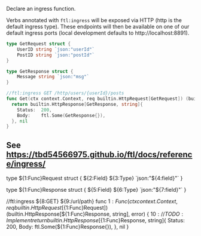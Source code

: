 Declare an ingress function.

Verbs annotated with `ftl:ingress` will be exposed via HTTP (http is the default ingress type). These endpoints will then be available on one of our default ingress ports (local development defaults to http://localhost:8891).

```go
type GetRequest struct {
	UserID string `json:"userId"`
	PostID string `json:"postId"`
}

type GetResponse struct {
	Message string `json:"msg"`
}

//ftl:ingress GET /http/users/{userId}/posts
func Get(ctx context.Context, req builtin.HttpRequest[GetRequest]) (builtin.HttpResponse[GetResponse, string], error) {
  return builtin.HttpResponse[GetResponse, string]{
    Status:  200,
    Body:    ftl.Some(GetResponse{}),
  }, nil
}
```

See https://tbd54566975.github.io/ftl/docs/reference/ingress/
---

type ${1:Func}Request struct {
	${2:Field} ${3:Type} `json:"${4:field}"`
}

type ${1:Func}Response struct {
	${5:Field} ${6:Type} `json:"${7:field}"`
}

//ftl:ingress ${8:GET} ${9:/url/path}
func ${1:Func}(ctx context.Context, req builtin.HttpRequest[${1:Func}Request]) (builtin.HttpResponse[${1:Func}Response, string], error) {
	${10:// TODO: Implement}
	return builtin.HttpResponse[${1:Func}Response, string]{
		Status: 200,
		Body: ftl.Some(${1:Func}Response{}),
	}, nil
}
